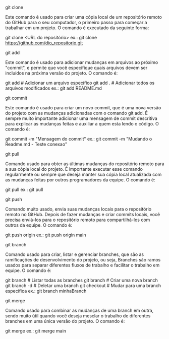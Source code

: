 git clone

Este comando é usado para criar uma cópia local de um repositório remoto do GitHub para o seu computador, o primeiro passo para começar a trabalhar em um projeto. O comando é executado da seguinte forma:

git clone <URL do repositório>
ex.: git clone https://github.com/dio_repositorio.git

git add

Este comando é usado para adicionar mudanças em arquivos ao próximo "commit", e permite que você especifique quais arquivos devem ser incluídos na próxima versão do projeto. O comando é:

git add <nome do arquivo>  # Adicionar um arquivo específico
git add .  # Adicionar todos os arquivos modificados
ex.: git add README.md

git commit

Este comando é usado para criar um novo commit, que é uma nova versão do projeto com as mudanças adicionadas com o comando git add. É sempre muito importante adicionar uma mensagem de commit descritiva para explicar as mudanças feitas e auxiliar a quem esta lendo o código. O comando é:

git commit -m "Mensagem do commit"
ex.: git commit -m "Mudando o Readme.md - Teste conexao"

git pull

Comando usado para obter as últimas mudanças do repositório remoto para a sua cópia local do projeto. É importante executar esse comando regularmente ou sempre que deseja manter sua cópia local atualizada com as mudanças feitas por outros programadores da equipe. O comando é:

git pull
ex.: git pull

git push

Comando muito usado, envia suas mudanças locais para o repositório remoto no GitHub. Depois de fazer mudanças e criar commits locais, você precisa enviá-los para o repositório remoto para compartilhá-los com outros da equipe. O comando é:

git push origin <nome da branch>
ex.: git push origin main

git branch

Comando usado para criar, listar e gerenciar branches, que são as ramificações de desenvolvimento do projeto, ou seja, Branches são ramos usados para separar diferentes fluxos de trabalho e facilitar o trabalho em equipe. O comando é:

git branch  # Listar todas as branches
git branch <nome da branch>  # Criar uma nova branch
git branch -d <nome da branch>  # Deletar uma branch
git checkout <nome da branch>  # Mudar para uma branch específica
ex.: git branch minhaBranch

git merge

Comando usado para combinar as mudanças de uma branch em outra, sendo muito útil quando você deseja mesclar o trabalho de diferentes branches em uma única versão do projeto. O comando é:

git merge <nome da branch>
ex.: git merge main